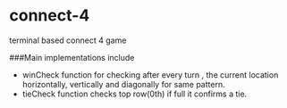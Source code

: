 ﻿# connect-4
terminal based connect 4 game

###Main implementations include
- winCheck function for checking after every turn , the current location horizontally, vertically and diagonally for same pattern.
- tieCheck function checks top row(0th) if full it confirms a tie.
